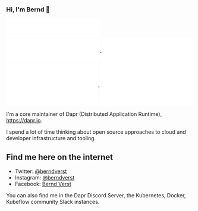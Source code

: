 ### Hi, I'm Bernd 👋

<a href="https://github.com/aramase">
  <img align="center" width="50%" src="./header.svg" />
</a>
<a href="https://github.com/aramase">
  <img align="center" width="50%" src="./repositories.svg" />
</a>
<a href="https://github.com/aramase">
  <img align="center" width="49%" src="./activity_community.svg" />
</a>
<a href="https://github.com/aramase">
  <img align="center" width="49%" src="./iso_calender.svg" />
</a>
<a href="https://github.com/aramase">
    <img align="center" width="50%" src="./achievements.svg" />
</a>

<!-- [![Bernd's GitHub stats](https://github-readme-stats.vercel.app/api?username=berndverst)](https://github.com/anuraghazra/github-readme-stats) -->
I'm a core maintainer of Dapr (Distributed Application Runtime), https://dapr.io.

I spend a lot of time thinking about open source approaches to cloud and developer infrastructure and tooling.

## Find me here on the internet
- Twitter: [@berndverst](https://twitter.com/berndverst)
- Instagram: [@berndverst](https://instagram.com/berndverst)
- Facebook: [Bernd Verst](https://facebook.com/verst)

You can also find me in the Dapr Discord Server, the Kubernetes, Docker, Kubeflow community Slack instances.
<!--
**berndverst/berndverst** is a ✨ _special_ ✨ repository because its `README.md` (this file) appears on your GitHub profile.

Here are some ideas to get you started:

- 🔭 I’m currently working on ...
- 🌱 I’m currently learning ...
- 👯 I’m looking to collaborate on ...
- 🤔 I’m looking for help with ...
- 💬 Ask me about ...
- 📫 How to reach me: ...
- 😄 Pronouns: ...
- ⚡ Fun fact: ...
-->
